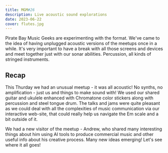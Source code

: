 ```yaml
---
title: MGM#26
description: Live acoustic sound explorations
date: 2023-06-22
cover: flutes.jpg
---
```


Pirate Bay Music Geeks are experimenting with the format. We've came to the idea of having unplugged acoustic versions of the meetups once in a while. It's very important to have a break with all those screens and devices and meet together just with our sonar abilities. Percussion, all kinds of stringed instruments.

<youtube-embed video="LMoA3C73C9I"></youtube-embed>

Recap
----

This Thurday we had an unusual meetup - it was all acoustic! No synths, no amplification - just us and things to make sound with! We used our shared guitar and ukulele enhanced with Chromatone color stickers along with percussion and steel tongue drum. The talks and jams were quite pleasant as we could deal with all the complexities of music communication via our interactive web-site, that could really help us navigate the Em scale and a bit outside of it.

We had a new visitor of the meetup - Andrew, who shared many interesting things about him using AI tools to produce commercial music and other useful info about his creative process. Many new ideas emerging! Let's see where it all goes!
